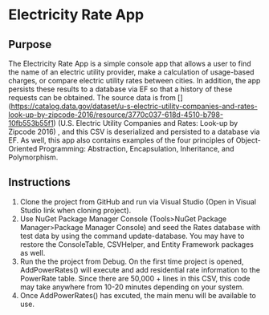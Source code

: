 # Electricity Rate App

## Purpose
The Electricity Rate App is a simple console app that allows a user to find the name
of an electric utility provider, make a calculation of usage-based charges, or compare 
electric utility rates between cities. In addition, the app persists these results to a database
via EF so that a history of these requests can be obtained. The source data is from [] (https://catalog.data.gov/dataset/u-s-electric-utility-companies-and-rates-look-up-by-zipcode-2016/resource/3770c037-618d-4510-b798-10fb553b55f1) (U.S. Electric Utility Companies and Rates: Look-up by Zipcode 2016) , and this CSV is
deserialized and persisted to a database via EF. As well, this app also contains examples of the four principles
of Object-Oriented Programming: Abstraction, Encapsulation, Inheritance, and Polymorphism.

## Instructions
1. Clone the project from GitHub and run via Visual Studio (Open in Visual Studio link when cloning project).
2. Use NuGet Package Manager Console (Tools>NuGet Package Manager>Package Manager Console) and seed the Rates database with
test data by using the command update-database. You may have to restore the ConsoleTable, CSVHelper, and Entity Framework packages as well.
3. Run the the project from Debug. On the first time project is opened, AddPowerRates() will execute
and add residential rate information to the PowerRate table. Since there are 50,000 + lines in this CSV,
this code may take anywhere from 10-20 minutes depending on your system.
4. Once AddPowerRates() has excuted, the main menu will be available to use.